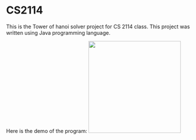 # CS2114
This is the Tower of hanoi solver project for CS 2114 class. 
This project was written using Java programming language. 

Here is the demo of the program: 
<img src="https://github.com/abrarr18/MoviesDatabase4/blob/master/landscapeMode.gif" width=250><br>

